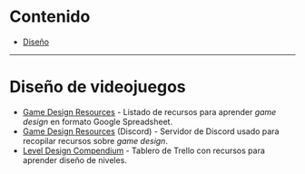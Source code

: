 # Contenido

 * [Diseño](#diseño-de-videojuegos)

---

# Diseño de videojuegos

 * [Game Design Resources](https://docs.google.com/spreadsheets/d/1QhFyPfYSjHv7PjibGrslF3mNW_CIDXWv9o-iQgLbu1o/edit#gid=2131031661) - Listado de recursos para aprender _game design_ en formato Google Spreadsheet.
 * [Game Design Resources](https://discord.com/invite/n3A4k6bz) (Discord) - Servidor de Discord usado para recopilar recursos sobre _game design_.
 * [Level Design Compendium](https://trello.com/b/AM3ZOmAd/level-design-compendium) - Tablero de Trello con recursos para aprender diseño de niveles.
